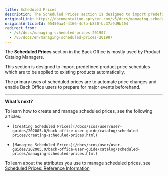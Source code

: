 ```yaml
---
title: Scheduled Prices
description: The Scheduled Prices section is designed to import predefined product price schedules which are to be applied to existing products automatically in the future.
originalLink: https://documentation.spryker.com/v5/docs/managing-scheduled-prices-201907
originalArticleId: 95450aa4-4166-4c7b-b850-bc37a9d9b404
redirect_from:
  - /v5/docs/managing-scheduled-prices-201907
  - /v5/docs/en/managing-scheduled-prices-201907
---
```


The **Scheduled Prices** section in the Back Office is mostly used by Product Catalog Managers.

This section is designed to import predefined product price schedules which are to be applied to existing products automatically.

The primary uses of scheduled prices are to automate price changes and enable Back Office users to prepare for major events beforehand.


---
**What’s next?**

To learn how to create and manage scheduled prices, see the following articles:

*     [Creating Scheduled Prices](/docs/scos/user/user-guides/202005.0/back-office-user-guide/catalog/scheduled-prices/creating-scheduled-prices.html)
*     [Managing Scheduled Prices](/docs/scos/user/user-guides/202005.0/back-office-user-guide/catalog/scheduled-prices/managing-scheduled-prices.html)

To learn about the attributes you use to manage scheduled prices, see [Scheduled Prices: Reference Information](/docs/scos/user/user-guides/202005.0/back-office-user-guide/catalog/scheduled-prices/references/scheduled-prices-reference-information.html)

